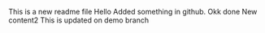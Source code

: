 This is a new readme file
Hello
Added something in github.
Okk done
New content2
This is updated on demo branch
